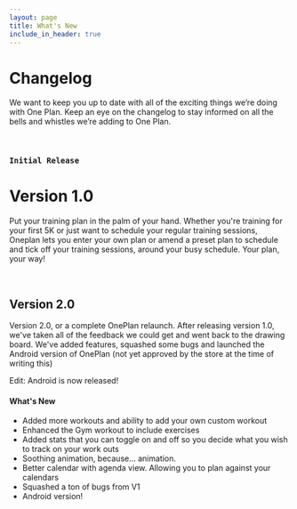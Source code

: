 ```yaml
---
layout: page
title: What's New
include_in_header: true
---
```


# Changelog

We want to keep you up to date with all of the exciting things we’re doing with One Plan. Keep an eye on the changelog to stay informed on all the bells and whistles we’re adding to One Plan.

<br>

### `Initial Release`

# **Version 1.0**

Put your training plan in the palm of your hand. Whether you're training for your first 5K or just want to schedule your regular training sessions, Oneplan lets you enter your own plan or amend a preset plan to schedule and tick off your training sessions, around your busy schedule. Your plan, your way!

<br>

## **Version 2.0**

Version 2.0, or a complete OnePlan relaunch. After releasing version 1.0, we've taken all of the feedback we could get and went back to the drawing board. We've added features, squashed some bugs and launched the Android version of OnePlan (not yet approved by the store at the time of writing this)

Edit: Android is now released!

#### What's New

- Added more workouts and ability to add your own custom workout
- Enhanced the Gym workout to include exercises
- Added stats that you can toggle on and off so you decide what you wish to track on your work outs
- Soothing animation, because... animation.
- Better calendar with agenda view. Allowing you to plan against your calendars
- Squashed a ton of bugs from V1
- Android version!
  <br>
